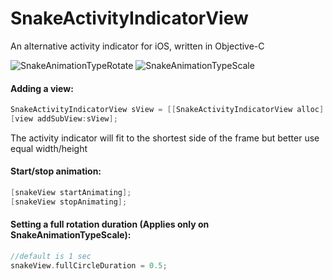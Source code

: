 # SnakeActivityIndicatorView
An alternative activity indicator for iOS, written in Objective-C

![SnakeAnimationTypeRotate](https://cloud.githubusercontent.com/assets/2947953/11813039/0fdb7646-a337-11e5-9d8c-daca4572638a.gif)
![SnakeAnimationTypeScale](https://cloud.githubusercontent.com/assets/2947953/11813041/123fca0e-a337-11e5-80b3-07d13889347d.gif)

#### Adding a view:

```objective-c
SnakeActivityIndicatorView sView = [[SnakeActivityIndicatorView alloc] initWithFrame:CGRectMake(0, 0, 50, 50)];
[view addSubView:sView];
```

The activity indicator will fit to the shortest side of the frame but better use equal width/height

#### Start/stop animation:

```objective-c
[snakeView startAnimating];
[snakeView stopAnimating];
```

#### Setting a full rotation duration (Applies only on SnakeAnimationTypeScale):

```objective-c
//default is 1 sec
snakeView.fullCircleDuration = 0.5;
```
